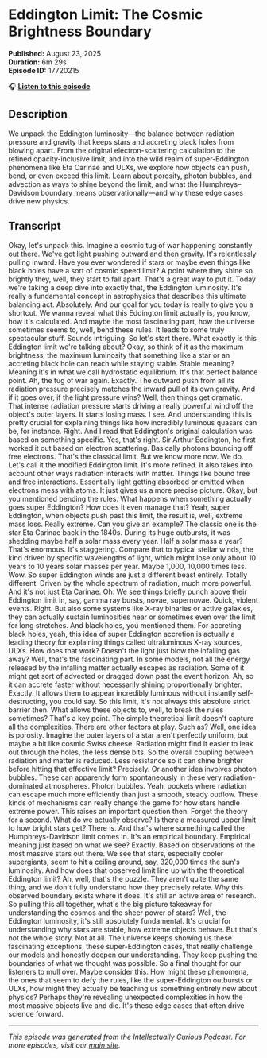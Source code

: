 # Eddington Limit: The Cosmic Brightness Boundary

**Published:** August 23, 2025  
**Duration:** 6m 29s  
**Episode ID:** 17720215

🎧 **[Listen to this episode](https://intellectuallycurious.buzzsprout.com/2529712/episodes/17720215-eddington-limit-the-cosmic-brightness-boundary)**

## Description

We unpack the Eddington luminosity—the balance between radiation pressure and gravity that keeps stars and accreting black holes from blowing apart. From the original electron-scattering calculation to the refined opacity-inclusive limit, and into the wild realm of super-Eddington phenomena like Eta Carinae and ULXs, we explore how objects can push, bend, or even exceed this limit. Learn about porosity, photon bubbles, and advection as ways to shine beyond the limit, and what the Humphreys–Davidson boundary means observationally—and why these edge cases drive new physics.

## Transcript

Okay, let's unpack this. Imagine a cosmic tug of war happening constantly out there. We've got light pushing outward and then gravity. It's relentlessly pulling inward. Have you ever wondered if stars or maybe even things like black holes have a sort of cosmic speed limit? A point where they shine so brightly they, well, they start to fall apart. That's a great way to put it. Today we're taking a deep dive into exactly that, the Eddington luminosity. It's really a fundamental concept in astrophysics that describes this ultimate balancing act. Absolutely. And our goal for you today is really to give you a shortcut. We wanna reveal what this Eddington limit actually is, you know, how it's calculated. And maybe the most fascinating part, how the universe sometimes seems to, well, bend these rules. It leads to some truly spectacular stuff. Sounds intriguing. So let's start there. What exactly is this Eddington limit we're talking about? Okay, so think of it as the maximum brightness, the maximum luminosity that something like a star or an accreting black hole can reach while staying stable. Stable meaning? Meaning it's in what we call hydrostatic equilibrium. It's that perfect balance point. Ah, the tug of war again. Exactly. The outward push from all its radiation pressure precisely matches the inward pull of its own gravity. And if it goes over, if the light pressure wins? Well, then things get dramatic. That intense radiation pressure starts driving a really powerful wind off the object's outer layers. It starts losing mass. I see. And understanding this is pretty crucial for explaining things like how incredibly luminous quasars can be, for instance. Right. And I read that Eddington's original calculation was based on something specific. Yes, that's right. Sir Arthur Eddington, he first worked it out based on electron scattering. Basically photons bouncing off free electrons. That's the classical limit. But we know more now. We do. Let's call it the modified Eddington limit. It's more refined. It also takes into account other ways radiation interacts with matter. Things like bound free and free interactions. Essentially light getting absorbed or emitted when electrons mess with atoms. It just gives us a more precise picture. Okay, but you mentioned bending the rules. What happens when something actually goes super Eddington? How does it even manage that? Yeah, super Eddington, when objects push past this limit, the result is, well, extreme mass loss. Really extreme. Can you give an example? The classic one is the star Eta Carinae back in the 1840s. During its huge outbursts, it was shedding maybe half a solar mass every year. Half a solar mass a year? That's enormous. It's staggering. Compare that to typical stellar winds, the kind driven by specific wavelengths of light, which might lose only about 10 years to 10 years solar masses per year. Maybe 1,000, 10,000 times less. Wow. So super Eddington winds are just a different beast entirely. Totally different. Driven by the whole spectrum of radiation, much more powerful. And it's not just Eta Carinae. Oh. We see things briefly punch above their Eddington limit in, say, gamma ray bursts, novae, supernovae. Quick, violent events. Right. But also some systems like X-ray binaries or active galaxies, they can actually sustain luminosities near or sometimes even over the limit for long stretches. And black holes, you mentioned them. For accreting black holes, yeah, this idea of super Eddington accretion is actually a leading theory for explaining things called ultraluminous X-ray sources, ULXs. How does that work? Doesn't the light just blow the infalling gas away? Well, that's the fascinating part. In some models, not all the energy released by the infalling matter actually escapes as radiation. Some of it might get sort of advected or dragged down past the event horizon. Ah, so it can accrete faster without necessarily shining proportionally brighter. Exactly. It allows them to appear incredibly luminous without instantly self-destructing, you could say. So this limit, it's not always this absolute strict barrier then. What allows these objects to, well, to break the rules sometimes? That's a key point. The simple theoretical limit doesn't capture all the complexities. There are other factors at play. Such as? Well, one idea is porosity. Imagine the outer layers of a star aren't perfectly uniform, but maybe a bit like cosmic Swiss cheese. Radiation might find it easier to leak out through the holes, the less dense bits. So the overall coupling between radiation and matter is reduced. Less resistance so it can shine brighter before hitting that effective limit? Precisely. Or another idea involves photon bubbles. These can apparently form spontaneously in these very radiation-dominated atmospheres. Photon bubbles. Yeah, pockets where radiation can escape much more efficiently than just a smooth, steady outflow. These kinds of mechanisms can really change the game for how stars handle extreme power. This raises an important question then. Forget the theory for a second. What do we actually observe? Is there a measured upper limit to how bright stars get? There is. And that's where something called the Humphreys-Davidson limit comes in. It's an empirical boundary. Empirical meaning just based on what we see? Exactly. Based on observations of the most massive stars out there. We see that stars, especially cooler supergiants, seem to hit a ceiling around, say, 320,000 times the sun's luminosity. And how does that observed limit line up with the theoretical Eddington limit? Ah, well, that's the puzzle. They aren't quite the same thing, and we don't fully understand how they precisely relate. Why this observed boundary exists where it does. It's still an active area of research. So pulling this all together, what's the big picture takeaway for understanding the cosmos and the sheer power of stars? Well, the Eddington luminosity, it's still absolutely fundamental. It's crucial for understanding why stars are stable, how extreme objects behave. But that's not the whole story. Not at all. The universe keeps showing us these fascinating exceptions, these super-Eddington cases, that really challenge our models and honestly deepen our understanding. They keep pushing the boundaries of what we thought was possible. So a final thought for our listeners to mull over. Maybe consider this. How might these phenomena, the ones that seem to defy the rules, like the super-Eddington outbursts or ULXs, how might they actually be teaching us something entirely new about physics? Perhaps they're revealing unexpected complexities in how the most massive objects live and die. It's these edge cases that often drive science forward.

---
*This episode was generated from the Intellectually Curious Podcast. For more episodes, visit our [main site](https://intellectuallycurious.buzzsprout.com).*
